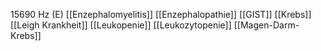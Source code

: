 15690 Hz (E)
[[Enzephalomyelitis]]
[[Enzephalopathie]]
[[GIST]]
[[Krebs]]
[[Leigh Krankheit]]
[[Leukopenie]]
[[Leukozytopenie]]
[[Magen-Darm-Krebs]]